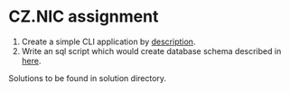 # CZ.NIC assignment 
1. Create a simple CLI application by [description](assignment/python/python23/README.rst).
2. Write an sql script which would create database schema described in [here](assignment/sql/postgresql_task.rst).

Solutions to be found in solution directory.